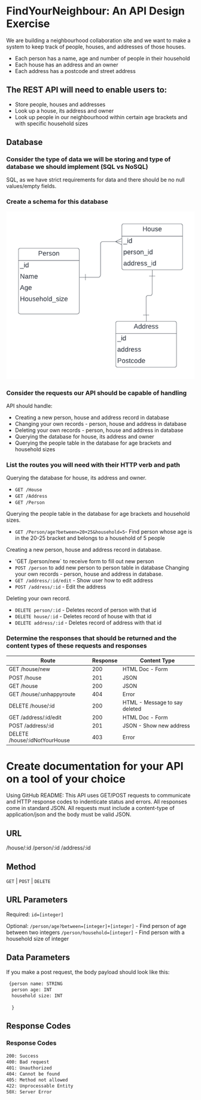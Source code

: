 # FindYourNeighbour: An API Design Exercise

We are building a neighbourhood collaboration site and we want to make a system to keep track of people, houses, and addresses of those houses.

* Each person has a name, age and number of people in their household
* Each house has an address and an owner
* Each address has a postcode and street address

## The REST API will need to enable users to:
* Store people, houses and addresses
* Look up a house, its address and owner
* Look up people in our neighbourhood within certain age brackets and with specific household sizes

## Database 
### Consider the type of data we will be storing and type of database we should implement (SQL vs NoSQL)
SQL, as we have strict requirements for data and there should be no null values/empty fields. 
### Create a schema for this database
![Database Schema](Blank%20diagram.png)

### Consider the requests our API should be capable of handling
API should handle:
- Creating a new person, house and address record in database
- Changing your own records - person, house and address in database
- Deleting your own records - person, house and address in database
- Querying the database for house, its address and owner
- Querying the people table in the database for age brackets and household sizes

### List the routes you will need with their HTTP verb and path
Querying the database for house, its address and owner. 
* `GET /House`
* `GET /Address`
* `GET /Person`  

Querying the people table in the database for age brackets and household sizes. 
* `GET /Person/age?between=20+25&household=5`- Find person whose age is in the 20-25 bracket and belongs to a household of 5 people 

Creating a new person, house and address record in database. 
* 'GET /person/new` to receive form to fill out new person
* `POST /person` to add new person to person table in database
Changing your own records - person, house and address in database. 
* `GET /address/:id/edit` - Show user how to edit address
* `POST /address/:id` - Edit the address   

Deleting your own record. 
* `DELETE person/:id` - Deletes record of person with that id
* `DELETE house/:id` - Deletes record of house with that id
* `DELETE address/:id` - Deletes record of address with that id
### Determine the responses that should be returned and the content types of these requests and responses  
| Route                    | Response | Content Type                  |
|--------------------------|----------|-------------------------------|
| GET /house/new           |    200   |        HTML Doc - Form        |
| POST /house              |    201   |             JSON              |
| GET /house               |    200   |              JSON             |
| GET /house/:unhappyroute |    404   |             Error             |
| DELETE /house/:id        |    200   | HTML - Message to say deleted |
| GET /address/:id/edit    |    200   |        HTML Doc - Form        |
| POST /address/:id        |    201   |    JSON - Show new address    |
| DELETE /house/:idNotYourHouse |    403   |             Error        |


# Create documentation for your API on a tool of your choice
Using GitHub README:
This API uses GET/POST requests to communicate and HTTP response codes to indenticate status and errors. All responses come in standard JSON. All requests must include a content-type of application/json and the body must be valid JSON.

## URL
/house/:id
/person/:id
/address/:id

## Method
`GET` | `POST` | `DELETE`

## URL Parameters
Required:
`id=[integer]`  

Optional:
`/person/age?between=[integer]+[integer]`  - Find person of age between two integers
`/person/household=[integer]` - Find person with a household size of integer

## Data Parameters
If you make a post request, the body payload should look like this:
```
 {person name: STRING
  person age: INT
  household size: INT
  
  }
```

## Response Codes 
### Response Codes
```
200: Success
400: Bad request
401: Unauthorized
404: Cannot be found
405: Method not allowed
422: Unprocessable Entity 
50X: Server Error
```
